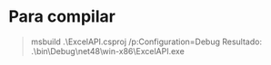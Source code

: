 # Para compilar
> msbuild .\ExcelAPI.csproj /p:Configuration=Debug
Resultado: .\bin\Debug\net48\win-x86\ExcelAPI.exe
